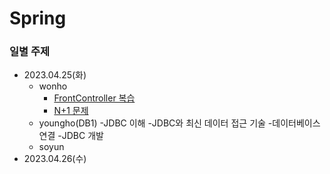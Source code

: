 # Spring

### 일별 주제

- 2023.04.25(화)
  - wonho
    - [FrontController 복습](./wonho/FrontController/)
    - [N+1 문제](https://seoarc.tistory.com/81)
  - youngho(DB1)
    -JDBC 이해
    -JDBC와 최신 데이터 접근 기술
    -데이터베이스 연결
    -JDBC 개발
  - soyun
- 2023.04.26(수)
